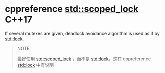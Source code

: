 # cppreference [std::scoped_lock](https://en.cppreference.com/w/cpp/thread/scoped_lock) C++17

If several mutexes are given, deadlock avoidance algorithm is used as if by [std::lock](https://en.cppreference.com/w/cpp/thread/lock).

> NOTE: 
>
> 最好使用 [std::scoped_lock](https://en.cppreference.com/w/cpp/thread/scoped_lock) ，而不是  [std::lock](https://en.cppreference.com/w/cpp/thread/lock)，这在  cppreference [std::lock](https://en.cppreference.com/w/cpp/thread/lock) 中有说明

